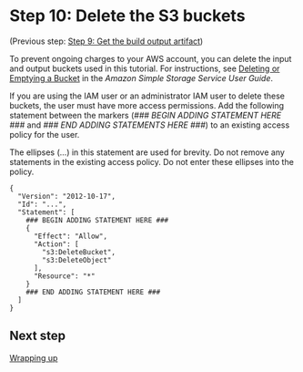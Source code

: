 # Step 10: Delete the S3 buckets<a name="getting-started-clean-up-console"></a>

\(Previous step: [Step 9: Get the build output artifact](getting-started-output-console.md)\)

To prevent ongoing charges to your AWS account, you can delete the input and output buckets used in this tutorial\. For instructions, see [Deleting or Emptying a Bucket](https://docs.aws.amazon.com/AmazonS3/latest/dev/delete-or-empty-bucket.html) in the *Amazon Simple Storage Service User Guide*\.

If you are using the IAM user or an administrator IAM user to delete these buckets, the user must have more access permissions\. Add the following statement between the markers \(*\#\#\# BEGIN ADDING STATEMENT HERE \#\#\#* and *\#\#\# END ADDING STATEMENTS HERE \#\#\#*\) to an existing access policy for the user\. 

The ellipses \(\.\.\.\) in this statement are used for brevity\. Do not remove any statements in the existing access policy\. Do not enter these ellipses into the policy\.

```
{
  "Version": "2012-10-17",
  "Id": "...",
  "Statement": [
    ### BEGIN ADDING STATEMENT HERE ###
    {
      "Effect": "Allow",
      "Action": [
        "s3:DeleteBucket",
        "s3:DeleteObject"
      ],
      "Resource": "*"
    }
    ### END ADDING STATEMENT HERE ###
  ]
}
```

## Next step<a name="getting-started-clean-up-console-next"></a>

[Wrapping up](getting-started-next-steps-console.md)